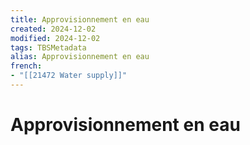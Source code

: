 ```yaml
---
title: Approvisionnement en eau
created: 2024-12-02
modified: 2024-12-02
tags: TBSMetadata
alias: Approvisionnement en eau
french:
- "[[21472 Water supply]]"
---
```

# Approvisionnement en eau
